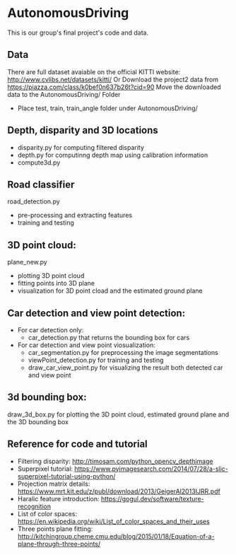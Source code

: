 # AutonomousDriving
This is our group's final project's code and data.  

## Data

There are full dataset avaiable on the official KITTI website: http://www.cvlibs.net/datasets/kitti/
Or Download the project2 data from https://piazza.com/class/k0bef0n637b26t?cid=90
Move the downloaded data to the AutonomousDriving/ Folder    

  - Place test, train, train_angle folder under AutonomousDriving/   

## Depth, disparity and 3D locations
  - disparity.py for computing filtered disparity
  - depth.py for computinng depth map using calibration information
  - compute3d.py

## Road classifier

road_detection.py 
  - pre-processing and extracting features
  - training and testing

## 3D point cloud:   

plane_new.py 
  - plotting 3D point cloud
  - fitting points into 3D plane
  - visualization for 3D point cload and the estimated ground plane

## Car detection and view point detection:   
  - For car detection only:
    - car_detection.py that returns the bounding box for cars
  - For car detection and view point viosualization:  
    - car_segmentation.py for preprocessing the image segmentations   
    - viewPoint_detection.py for training and testing
    - draw_car_view_point.py for visualizing the result both detected car and view point    

## 3d bounding box:

draw_3d_box.py for plotting the 3D point cloud, estimated ground plane and the 3D bounding box   

## Reference for code and tutorial

- Filtering disparity: http://timosam.com/python_opencv_depthimage
- Superpixel tutorial: https://www.pyimagesearch.com/2014/07/28/a-slic-superpixel-tutorial-using-python/
- Projection matrix details: https://www.mrt.kit.edu/z/publ/download/2013/GeigerAl2013IJRR.pdf
- Haralic feature introduction: https://gogul.dev/software/texture-recognition
- List of color spaces: https://en.wikipedia.org/wiki/List_of_color_spaces_and_their_uses
- Three points plane fitting: http://kitchingroup.cheme.cmu.edu/blog/2015/01/18/Equation-of-a-plane-through-three-points/
